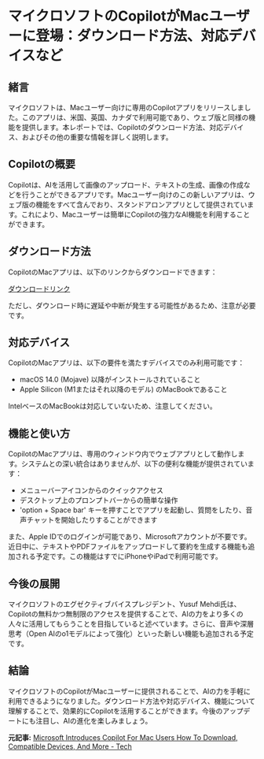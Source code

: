 # マイクロソフトのCopilotがMacユーザーに登場：ダウンロード方法、対応デバイスなど

## 緒言

マイクロソフトは、Macユーザー向けに専用のCopilotアプリをリリースしました。このアプリは、米国、英国、カナダで利用可能であり、ウェブ版と同様の機能を提供します。本レポートでは、Copilotのダウンロード方法、対応デバイス、およびその他の重要な情報を詳しく説明します。

## Copilotの概要

Copilotは、AIを活用して画像のアップロード、テキストの生成、画像の作成などを行うことができるアプリです。Macユーザー向けのこの新しいアプリは、ウェブ版の機能をすべて含んでおり、スタンドアロンアプリとして提供されています。これにより、Macユーザーは簡単にCopilotの強力なAI機能を利用することができます。

## ダウンロード方法

CopilotのMacアプリは、以下のリンクからダウンロードできます：

[ダウンロードリンク](https://t.co/nqcfw6IEAG)

ただし、ダウンロード時に遅延や中断が発生する可能性があるため、注意が必要です。

## 対応デバイス

CopilotのMacアプリは、以下の要件を満たすデバイスでのみ利用可能です：

- macOS 14.0 (Mojave) 以降がインストールされていること
- Apple Silicon (M1またはそれ以降のモデル) のMacBookであること

IntelベースのMacBookは対応していないため、注意してください。

## 機能と使い方

CopilotのMacアプリは、専用のウィンドウ内でウェブアプリとして動作します。システムとの深い統合はありませんが、以下の便利な機能が提供されています：

- メニューバーアイコンからのクイックアクセス
- デスクトップ上のプロンプトバーからの簡単な操作
- 'option + Space bar' キーを押すことでアプリを起動し、質問をしたり、音声チャットを開始したりすることができます

また、Apple IDでのログインが可能であり、Microsoftアカウントが不要です。近日中に、テキストやPDFファイルをアップロードして要約を生成する機能も追加される予定です。この機能はすでにiPhoneやiPadで利用可能です。

## 今後の展開

マイクロソフトのエグゼクティブバイスプレジデント、Yusuf Mehdi氏は、Copilotの無料かつ無制限のアクセスを提供することで、AIの力をより多くの人々に活用してもらうことを目指していると述べています。さらに、音声や深層思考（Open AIのo1モデルによって強化）といった新しい機能も追加される予定です。

## 結論

マイクロソフトのCopilotがMacユーザーに提供されることで、AIの力を手軽に利用できるようになりました。ダウンロード方法や対応デバイス、機能について理解することで、効果的にCopilotを活用することができます。今後のアップデートにも注目し、AIの進化を楽しみましょう。

**元記事:** [Microsoft Introduces Copilot For Mac Users How To Download, Compatible Devices, And More - Tech](https://in.mashable.com/tech/90520/microsoft-introduces-copilot-for-mac-users-how-to-download-compatible-devices-and-more)